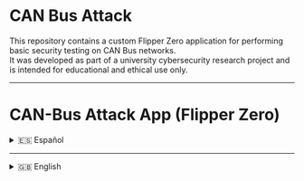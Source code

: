 # CAN Bus Attack
This repository contains a custom Flipper Zero application for performing basic security testing on CAN Bus networks.  
It was developed as part of a university cybersecurity research project and is intended for educational and ethical use only.

---

# CAN-Bus Attack App (Flipper Zero)

<details>
<summary>🇪🇸 Español</summary>

# Flipper Zero CAN-Bus Attack App

## Manual de Instalación

Este manual describe dos procedimientos distintos: por un lado, la instalación directa de la aplicación en el dispositivo Flipper Zero para usuarios que solo deseen ejecutarla; por otro, la configuración del entorno de desarrollo para aquellos que deseen modificar el código fuente o extender sus funcionalidades.

### Instalación directa de la aplicación

Para utilizar la herramienta desarrollada no es necesario compilar el proyecto desde cero. El archivo ejecutable de la aplicación se encuentra disponible en formato `.fap`, listo para ser instalado en el Flipper Zero.

#### Pasos para la instalación

1. Descargar el archivo `.fap` desde el repositorio del proyecto (ver sección [Repositorio del proyecto](#repositorio-del-proyecto)).
2. Conectar el Flipper Zero por USB y abrir la herramienta oficial **qFlipper**.
3. Copiar el archivo descargado a la carpeta:
   ```bash
   /SD card/apps/
   ```
4. Desconectar el dispositivo y acceder a la aplicación desde el menú principal.

<p align="center"><img src="docs/img/qFlipper.png" width="400"/></p>

### Compilación y personalización del código

Los usuarios avanzados pueden modificar el comportamiento de la aplicación o extender su funcionalidad editando directamente el código fuente. Para ello es necesario clonar el firmware y configurar el entorno de desarrollo de Flipper Zero.

#### Requisitos previos
- Entorno Linux con Python 3 y herramientas de desarrollo instaladas.
- Proyecto descargado (ver sección [Repositorio del proyecto](#repositorio-del-proyecto)).
- Conexión a Internet para descargar dependencias.

#### Pasos para compilar
```bash
git clone https://github.com/DarkFlippers/unleashed-firmware
cd unleashed-firmware/applications_user

# Copiar aquí el código fuente/carpeta de la app

# Para compilar
cd .. # Volver a la carpeta unleashed-firmware
./fbt fap_canbus_attack_app
```

Una vez compilado, el archivo `.fap` se encuentra en la ruta:

```bash
/unleashed-firmware/build/f7-firmware-D/.extapps/canbus_attack_app.fap
```

Este archivo puede instalarse siguiendo los pasos descritos anteriormente.

### Configuración del módulo CAN

El módulo MCP2515 debe estar conectado al Flipper Zero mediante los pines GPIO, respetando las conexiones SPI (MOSI, MISO, SCK, CS, INT).

Más información: [ElectronicCats/flipper-MCP2515-CANBUS Wiki](https://github.com/ElectronicCats/flipper-MCP2515-CANBUS/wiki)

### Verificación

Si el módulo está bien conectado, la aplicación se inicializará mostrando el menú principal con las funciones (Sniffing, Replay, Modify, DoS).

<p align="center"><img src="docs/img/mainMenu.png" width="300"/></p>

---

## Guía de Usuario

### Requisitos previos
- Flipper Zero con firmware **Unleashed v0.81 (unlshd-081)** o compatible.  
- Módulo MCP2515 conectado al puerto GPIO.  
- Archivo `.fap` en `apps/`.  
- Red CAN activa (ICSim o física).

### Acceso a la aplicación
1. Enciende el Flipper Zero.  
2. Menú **Aplicaciones** → **CAN Bus Attacks**.  
3. Se mostrará el menú principal.  

<p align="center"><img src="docs/img/fz1.png" width="250"/> <img src="docs/img/fz2.png" width="250"/></p>

### Ataques disponibles

####  Sniffing
- Captura de tramas CAN.  
- Visualización de IDs y valores.  
<p align="center"><img src="docs/img/fzs.png" width="250"/> <img src="docs/img/fzs2.png" width="250"/></p>

####  Replay Attack
Reenvía tramas guardadas (por defecto: `ID:0x123 Payload:00 01 02 03 04 05 06 07`).  
<p align="center"><img src="docs/img/fzr1.png" width="250"/></p>

####  Modify Attack
Permite editar **ID** o **Payload** antes de enviar.  
<p align="center"><img src="docs/img/fzm1.png" width="250"/> <img src="docs/img/fzm2.png" width="250"/> <img src="docs/img/fzm3.png" width="250"/></p>

####  DoS Attack
Satura el bus con tramas dominantes (`0x001`).  
<p align="center"><img src="docs/img/fzd1.png" width="250"/> <img src="docs/img/fzd2.png" width="250"/> <img src="docs/img/fzd3.png" width="250"/> <img src="docs/img/fzd4.png" width="250"/></p>

### Precauciones
- Uso exclusivo educativo.  
- No en vehículos reales.  

### Solución de problemas

| Problema                  | Posible causa                                                                                                           |
|----------------------------|-------------------------------------------------------------------------------------------------------------------------|
| La app no aparece          | El archivo `.fap` no está en la carpeta correcta  <br> *Solución:* Asegúrate de copiarla en `apps/`                     |
| No se detecta tráfico      | El módulo MCP2515 no está conectado o la red está inactiva  <br> *Solución:* Verifica las conexiones físicas y la velocidad del bus |
| El ataque no tiene efecto  | La red no responde al ID utilizado  <br> *Solución:* Prueba con otra trama o revisa el entorno simulado                 |



---

## Repositorio del proyecto
[https://github.com/jorgepnaranjo25/CAN-Bus-Attack](https://github.com/jorgepnaranjo25/CAN-Bus-Attack)

Incluye:
- Código fuente  
- Archivos de configuración (`CMakeLists.txt`, `application.fam`)  
- Instrucciones de compilación e instalación  
- Capturas de pantalla y docs  

</details>

---

<details>
<summary>🇬🇧 English</summary>

# Flipper Zero CAN-Bus Attack App

## Installation Manual

Two procedures are described: direct installation for users who only want to run the app, and development setup for those wishing to modify the code.

### Direct installation

The `.fap` executable is provided ready to be installed.

#### Steps
1. Download the `.fap` from this repo.  
2. Connect Flipper Zero via USB and open **qFlipper**.  
3. Copy the file to:
   ```bash
   /SD card/apps/
   ```
4. Disconnect and run the app from the main menu.

<p align="center"><img src="docs/img/qFlipper.png" width="400"/></p>

### Build from source

#### Requirements
- Linux environment with Python 3 and dev tools.  
- Project downloaded.  
- Internet connection.

#### Steps
```bash
git clone https://github.com/DarkFlippers/unleashed-firmware
cd unleashed-firmware/applications_user
cp -r /path/CAN-Bus-Attack ./canbus_attack_app
cd ..
./fbt fap_canbus_attack_app
```

Compiled file will be at:
```bash
/unleashed-firmware/build/f7-firmware-D/.extapps/canbus_attack_app.fap
```

### CAN Module Configuration
MCP2515 must be connected to GPIO using SPI pins (MOSI, MISO, SCK, CS, INT).  

More info: [ElectronicCats Wiki](https://github.com/ElectronicCats/flipper-MCP2515-CANBUS/wiki)

### Verification
If connected properly, the app will show the main menu.  
<p align="center"><img src="docs/img/mainMenu.png" width="300"/></p>

---

## User Guide

### Requirements
- Flipper Zero with **Unleashed v0.81 (unlshd-081)**  
- MCP2515 connected via GPIO  
- `.fap` in `/apps/`  
- Active CAN network (ICSim or physical)

### Access
1. Power on device.  
2. Applications → CAN Bus Attacks.  
3. Main menu appears.  
<p align="center"><img src="docs/img/fz1.png" width="250"/> <img src="docs/img/fz2.png" width="250"/></p>

### Attacks

####  Sniffing
Passive capture of frames.  
<p align="center"><img src="docs/img/fzs.png" width="250"/> <img src="docs/img/fzs2.png" width="250"/></p>

####  Replay
Replays stored frame (default `ID:0x123 Payload:00 01 02 03 04 05 06 07`).  
<p align="center"><img src="docs/img/fzr1.png" width="250"/></p>

####  Modify
Edit **ID** or **Payload** before sending.  
<p align="center"><img src="docs/img/fzm1.png" width="250"/> <img src="docs/img/fzm2.png" width="250"/> <img src="docs/img/fzm3.png" width="250"/></p>

####  DoS
Floods bus with dominant frames.  
<p align="center"><img src="docs/img/fzd1.png" width="250"/> <img src="docs/img/fzd2.png" width="250"/> <img src="docs/img/fzd3.png" width="250"/> <img src="docs/img/fzd4.png" width="250"/></p>

### Precautions
- For educational purposes only.  
- Never on real vehicles.  

### Troubleshooting

| Issue                     | Possible Cause                                                                                      |
|----------------------------|----------------------------------------------------------------------------------------------------|
| App not showing            | The `.fap` file is not in the correct folder  <br> *Solution:* Make sure to copy it into `apps/`   |
| No traffic detected        | MCP2515 module not connected or the bus is inactive  <br> *Solution:* Check physical connections and bus speed |
| Attack has no effect       | The network is not responding to the used ID  <br> *Solution:* Try with another frame or review the simulated network |


---

## Project Repository
[https://github.com/jorgepnaranjo25/CAN-Bus-Attack](https://github.com/jorgepnaranjo25/CAN-Bus-Attack)

Includes:
- Source code  
- Config files (`CMakeLists.txt`, `application.fam`)  
- Build/install instructions  
- Screenshots & docs  

</details>
